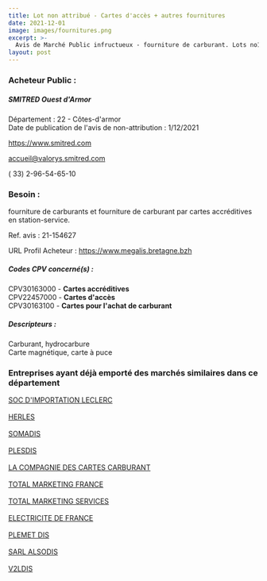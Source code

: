 ```yaml
---
title: Lot non attribué - Cartes d'accès + autres fournitures
date: 2021-12-01
image: images/fournitures.png
excerpt: >-
  Avis de Marché Public infructueux - fourniture de carburant. Lots no1 à 8
layout: post
---
```


### Acheteur Public :
##### SMITRED Ouest d'Armor
Département : 22 - Côtes-d'armor<br/>
Date de publication de l'avis de non-attribution : 1/12/2021


https://www.smitred.com

accueil@valorys.smitred.com

( 33) 2-96-54-65-10
### Besoin :

fourniture de carburants et fourniture de carburant par cartes accréditives en station-service.

Ref. avis : 21-154627

URL Profil Acheteur : https://www.megalis.bretagne.bzh

##### Codes CPV concerné(s) :
CPV30163000 - **Cartes accréditives** <br/>
CPV22457000 - **Cartes d'accès** <br/>
CPV30163100 - **Cartes pour l'achat de carburant** <br/>

##### Descripteurs :
Carburant, hydrocarbure <br/>
Carte magnétique, carte à puce <br/>

### Entreprises ayant déjà emporté des marchés similaires dans ce département
<a href="/entreprise-545/siren-315281113">SOC D'IMPORTATION LECLERC</a><br/><br/>
<a href="/entreprise-548/siren-332173210">HERLES</a><br/><br/>
<a href="/entreprise-550/siren-345325591">SOMADIS</a><br/><br/>
<a href="/entreprise-554/siren-393954730">PLESDIS</a><br/><br/>
<a href="/entreprise-571/siren-528249808">LA COMPAGNIE DES CARTES CARBURANT</a><br/><br/>
<a href="/entreprise-571/siren-531680445">TOTAL MARKETING FRANCE</a><br/><br/>
<a href="/entreprise-572/siren-542034921">TOTAL MARKETING SERVICES</a><br/><br/>
<a href="/entreprise-572/siren-552081317">ELECTRICITE DE FRANCE</a><br/><br/>
<a href="/entreprise-578/siren-810549071">PLEMET DIS</a><br/><br/>
<a href="/entreprise-578/siren-812714566">SARL ALSODIS</a><br/><br/>
<a href="/entreprise-579/siren-822629077">V2LDIS</a><br/><br/>
